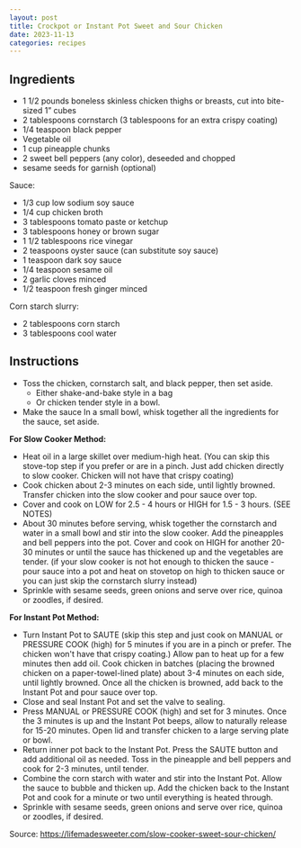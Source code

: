 ```yaml
---
layout: post
title: Crockpot or Instant Pot Sweet and Sour Chicken
date: 2023-11-13
categories: recipes
---
```

Ingredients
--
* 1 1/2 pounds boneless skinless chicken thighs or breasts, cut into bite-sized 1” cubes
* 2 tablespoons cornstarch (3 tablespoons for an extra crispy coating)
* 1/4 teaspoon black pepper
* Vegetable oil
* 1 cup pineapple chunks
* 2 sweet bell peppers (any color), deseeded and chopped
* sesame seeds for garnish (optional)

Sauce:
* 1/3 cup low sodium soy sauce
* 1/4 cup chicken broth
* 3 tablespoons tomato paste or ketchup
* 3 tablespoons honey or brown sugar
* 1 1/2 tablespoons rice vinegar
* 2 teaspoons oyster sauce (can substitute soy sauce)
* 1 teaspoon dark soy sauce
* 1/4 teaspoon sesame oil
* 2 garlic cloves minced
* 1/2 teaspoon fresh ginger minced

Corn starch slurry:
* 2 tablespoons corn starch
* 3 tablespoons cool water

Instructions
--

* Toss the chicken, cornstarch salt, and black pepper, then set aside.
	* Either shake-and-bake style in a bag
	* Or chicken tender style in a bowl.
* Make the sauce In a small bowl, whisk together all the ingredients for the sauce, set aside.

**For Slow Cooker Method:**

* Heat oil in a large skillet over medium-high heat. (You can skip this stove-top step if you prefer or are in a pinch. Just add chicken directly to slow cooker. Chicken will not have that crispy coating)
* Cook chicken about 2-3 minutes on each side, until lightly browned. Transfer chicken into the slow cooker and pour sauce over top.
* Cover and cook on LOW for 2.5 - 4 hours or HIGH for 1.5 - 3 hours. (SEE NOTES)
* About 30 minutes before serving, whisk together the cornstarch and water in a small bowl and stir into the slow cooker. Add the pineapples and bell peppers into the pot. Cover and cook on HIGH for another 20-30 minutes or until the sauce has thickened up and the vegetables are tender. (if your slow cooker is not hot enough to thicken the sauce - pour sauce into a pot and heat on stovetop on high to thicken sauce or you can just skip the cornstarch slurry instead)
* Sprinkle with sesame seeds, green onions and serve over rice, quinoa or zoodles, if desired.

**For Instant Pot Method:**

* Turn Instant Pot to SAUTE (skip this step and just cook on MANUAL or PRESSURE COOK (high) for 5 minutes if you are in a pinch or prefer. The chicken won't have that crispy coating.) Allow pan to heat up for a few minutes then add oil. Cook chicken in batches (placing the browned chicken on a paper-towel-lined plate) about 3-4 minutes on each side, until lightly browned. Once all the chicken is browned, add back to the Instant Pot and pour sauce over top.
* Close and seal Instant Pot and set the valve to sealing.
* Press MANUAL or PRESSURE COOK (high) and set for 3 minutes. Once the 3 minutes is up and the Instant Pot beeps, allow to naturally release for 15-20 minutes. Open lid and transfer chicken to a large serving plate or bowl.
* Return inner pot back to the Instant Pot. Press the SAUTE button and add additional oil as needed. Toss in the pineapple and bell peppers and cook for 2-3 minutes, until tender.
* Combine the corn starch with water and stir into the Instant Pot. Allow the sauce to bubble and thicken up. Add the chicken back to the Instant Pot and cook for a minute or two until everything is heated through.
* Sprinkle with sesame seeds, green onions and serve over rice, quinoa or zoodles, if desired.


Source: https://lifemadesweeter.com/slow-cooker-sweet-sour-chicken/